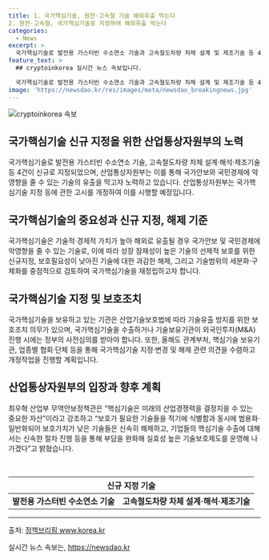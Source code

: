 ```yaml
---
title: 1. 국가핵심기술, 원전·고속철 기술 해외유출 막는다
2. 원전·고속철, 국가핵심기술로 지정하여 해외유출 막는다
categories:
  - News
excerpt: >
  국가핵심기술로 발전용 가스터빈 수소연소 기술과 고속철도차량 차체 설계 및 제조기술 등 4건을 지정했다. 대응 속도 높아진 기술발전에 맞춰 핵심기술을 재점검하고, 성장 잠재성이 높은 기술의 선제적 보호를 위해 신규지정을 했다. 앞으로도 관련 부처와 협회를 통해 핵심기술의 지정, 변경 및 해제에 대한 의견을 수렴하고 개정 작업을 진행할 예정이다. 국가핵심기술을 가진 기관은 기술유출 방지와 외국인투자 시 정부의 사전심의를 받아야 하며, 산업부는 효과적인 기술보호제도를 운영해갈 계획이다.
feature_text: >
  ## cryptoinkorea 실시간 뉴스 속보입니다.

  국가핵심기술로 발전용 가스터빈 수소연소 기술과 고속철도차량 차체 설계 및 제조기술 등 4건을 지정했다. 대응 속도 높아진 기술발전에 맞춰 핵심기술을 재점검하고, 성장 잠재성이 높은 기술의 선제적 보호를 위해 신규지정을 했다. 앞으로도 관련 부처와 협회를 통해 핵심기술의 지정, 변경 및 해제에 대한 의견을 수렴하고 개정 작업을 진행할 예정이다. 국가핵심기술을 가진 기관은 기술유출 방지와 외국인투자 시 정부의 사전심의를 받아야 하며, 산업부는 효과적인 기술보호제도를 운영해갈 계획이다.
image: 'https://newsdao.kr/res/images/meta/newsdao_breakingnews.jpg'
---
```


<p><img src="https://newsdao.kr/res/images/meta/newsdao_breakingnews.jpg" alt="cryptoinkorea 속보" /></p>

<h2 data-ke-size="size26">국가핵심기술 신규 지정을 위한 산업통상자원부의 노력</h2>

<p data-ke-size="size16">국가핵심기술로 발전용 가스터빈 수소연소 기술, 고속철도차량 차체 설계·해석·제조기술 등 4건이 신규로 지정되었으며, 산업통상자원부는 이를 통해 국가안보와 국민경제에 악영향을 줄 수 있는 기술의 유출을 막고자 노력하고 있습니다. 산업통상자원부는 국가핵심기술 지정 등에 관한 고시를 개정하여 이를 시행할 예정입니다.</p>

<h2 data-ke-size="size26">국가핵심기술의 중요성과 신규 지정, 해제 기준</h2>

<p data-ke-size="size16">국가핵심기술은 기술적·경제적 가치가 높아 해외로 유출될 경우 국가안보 및 국민경제에 악영향을 줄 수 있는 기술로, 이에 따라 성장 잠재성이 높은 기술의 선제적 보호를 위한 신규지정, 보호필요성이 낮아진 기술에 대한 과감한 해제, 그리고 기술범위의 세분화·구체화를 중점적으로 검토하여 국가핵심기술을 재정립하고자 합니다.</p>

<h2 data-ke-size="size26">국가핵심기술 지정 및 보호조치</h2>

<p data-ke-size="size16">국가핵심기술을 보유하고 있는 기관은 산업기술보호법에 따라 기술유출 방지를 위한 보호조치 의무가 있으며, 국가핵심기술을 수출하거나 기술보유기관이 외국인투자(M&A) 진행 시에는 정부의 사전심의를 받아야 합니다. 또한, 올해도 관계부처, 핵심기술 보유기관, 업종별 협회·단체 등을 통해 국가핵심기술 지정·변경 및 해제 관련 의견을 수렴하고 개정작업을 진행할 계획입니다.</p>

<h2 data-ke-size="size26">산업통상자원부의 입장과 향후 계획</h2>

<p data-ke-size="size16">최우혁 산업부 무역안보정책관은 “핵심기술은 미래의 산업경쟁력을 결정지을 수 있는 중요한 자산”이라고 강조하고 “보호가 필요한 기술들을 적기에 식별함과 동시에 범용화·일반화되어 보호가치가 낮은 기술들은 신속히 해제하고, 기업들의 핵심기술 수출에 대해서는 신속한 절차 진행 등을 통해 부담을 완화해 실효성 높은 기술보호제도를 운영해 나가겠다”고 밝혔습니다.</p>

<p data-ke-size="size16">&nbsp;</p>

<table>
    <thead>
        <tr>
            <th colspan="2" style="text-align: center; height: 17px;"><b>신규 지정 기술</b></th>
        </tr>
    </thead>
    <tbody>
        <tr>
            <td style="text-align: center; height: 17px;"><b>발전용 가스터빈 수소연소 기술</b></td>
            <td style="text-align: center; height: 17px;"><b>고속철도차량 차체 설계·해석·제조기술</b></td>
        </tr>
    </tbody>
</table>

<p data-ke-size="size16"></p>

<hr>

<p data-ke-size="size16"></p>

<p>출처: <a href="http://korea.kr">정책브리핑 www.korea.kr</a></p>
실시간 뉴스 속보는, <a href="https://newsdao.kr" rel="dofollow">https://newsdao.kr</a>


